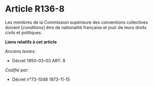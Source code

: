 # Article R136-8

Les membres de la Commission supérieure des conventions collectives doivent [*conditions*] être de nationalité française et
jouir de leurs droits civils et politiques.

**Liens relatifs à cet article**

_Anciens textes_:

  - Décret  1950-03-03 ART. 8

_Codifié par_:

  - Décret n°73-1048 1973-11-15
